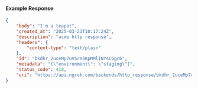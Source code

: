 <!-- Code generated for API Clients. DO NOT EDIT. -->

#### Example Response

```json
{
	"body": "I'm a teapot",
	"created_at": "2025-03-21T10:17:24Z",
	"description": "acme http response",
	"headers": {
		"content-type": "text/plain"
	},
	"id": "bkdhr_2uceMp7uVSrX5KpMMlINY4CGgc6",
	"metadata": "{\"environment\": \"staging\"}",
	"status_code": 418,
	"uri": "https://api.ngrok.com/backends/http_response/bkdhr_2uceMp7uVSrX5KpMMlINY4CGgc6"
}
```

